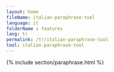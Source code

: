 ```yaml
---
layout: home
fileName: italian-paraphrase-tool
language: it
folderName : features
lang: tr
permalink: /tr/italian-paraphrase-tool
tool: italian-paraphrase-tool
---
```

{% include section/paraphrase.html %}